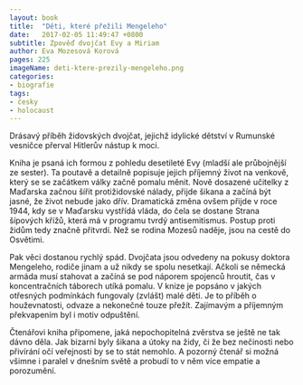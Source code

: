 ```yaml
---
layout: book
title:  "Děti, které přežili Mengeleho"
date:   2017-02-05 11:49:47 +0800
subtitle: Zpověď dvojčat Evy a Miriam
author: Eva Mozesová Korová
pages: 225
imageName: deti-ktere-prezily-mengeleho.png
categories:
- biografie
tags:
- česky
- holocaust
---
```

Drásavý příběh židovských dvojčat, jejichž idylické dětství v Rumunské vesničce přerval Hitlerův nástup k moci.

Kniha je psaná ich formou z pohledu desetileté Evy (mladší ale průbojnější ze sester). Ta poutavě a detailně popisuje jejich příjemný život na venkově, který se se začátkem války začně pomalu měnit. Nově dosazené učitelky z Maďarska začnou šířit protižidovské nálady, přijde šikana a začíná být jasné, že život nebude jako dřív. Dramatická změna ovšem přijde v roce 1944, kdy se v Maďarsku vystřídá vláda, do čela se dostane Strana šípových křížů, která má v programu tvrdý antisemitismus. Postup proti židům tedy značně přitvrdí. Než se rodina Mozesů naděje, jsou na cestě do Osvětimi.

Pak věci dostanou rychlý spád. Dvojčata jsou odvedeny na pokusy doktora Mengeleho, rodiče jinam a už nikdy se spolu nesetkají. Ačkoli se německá armáda musí stahovat a začíná se pod náporem spojenců hroutit, čas v koncentračních táborech utíká pomalu. V knize je popsáno v jakých otřesných podmínkách fungovaly (zvlášt) malé děti. Je to příběh o houževnatosti, odvaze a nekonečné touze přežít. Zajímavým a příjemným překvapením byl i motiv odpuštění.

Čtenářovi kniha připomene, jaká nepochopitelná zvěrstva se ještě ne tak dávno děla. Jak bizarní byly šikana a útoky na židy, či že bez nečinosti nebo přivírání očí veřejnosti by se to stát nemohlo. A pozorný čtenář si možná všimne i paralel v dnešním světě a probudí to v něm více empatie a porozumění.